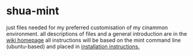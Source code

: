 # shua-mint
just files needed for my preferred customisation of my cinammon environment.
all descriptions of files and a general introduction are in the [wiki homepage](https://github.com/felixaniverseesaw/shua-mint/wiki)
all instructions will be based on the mint command line (ubuntu-based) and placed in [installation instructions.](https://github.com/felixaniverseesaw/shua-mint/wiki/installation-and-implementation-instructions)
